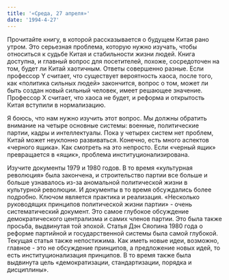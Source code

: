 ```yaml
---
title: '«Среда, 27 апреля»'
date: '1994-4-27'
---
```


Прочитайте книгу, в которой рассказывается о будущем Китая рано утром. Это серьезная проблема, которую нужно изучать, чтобы относиться к судьбе Китая и стабильности жизни людей. Книга доступна, и главный вопрос для посетителей, похоже, сосредоточен на том, будет ли Китай хаотичным. Ответы совершенно разные. Если профессор Y считает, что существует вероятность хаоса, после того, как «политика сильных людей» закончится, вопрос о том, может ли быть создан новый сильный человек, имеет решающее значение. Профессор Х считает, что хаоса не будет, и реформа и открытость Китая вступили в нормализацию.

Я боюсь, что нам нужно изучить этот вопрос. Мы должны обратить внимание на четыре основные системы: военные, политические партии, кадры и интеллектуалы. Пока у четырех систем нет проблем, Китай может неуклонно развиваться. Конечно, есть много аспектов «черного ящика». Как смотреть на это непросто. Если «черный ящик» превращается в «ящик», проблема институционализирована.

Изучите документы 1979 и 1980 годов. В то время «культурная революция» была закончена, и строительство партии все больше и больше узнавалось из-за аномальной политической жизни в культурной революции. И документы в то время обсуждались более подробно. Ключом является практика и реализация. «Несколько руководящих принципов политической жизни партии» - очень систематический документ. Это самое глубокое обсуждение демократического централизма и самих членов партии. Это была также просьба, выдвинутая той эпохой. Статья Дэн Сяопина 1980 года о реформе партийной и государственной системы была самой глубокой. Текущая статья также непостижима. Как иметь новые идеи, возможно, главное - это не обсуждение принципов, а предложение новых идей, то есть институционализация принципов. В то время также была выдвинута цель «демократизации, стандартизации, порядка и дисциплины».

